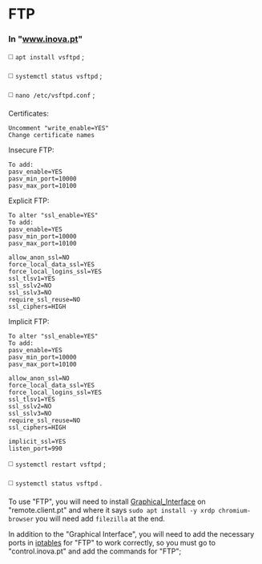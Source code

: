 # FTP
### In "www.inova.pt"
◻️ `apt install vsftpd` ;

◻️ `systemctl status vsftpd` ;

◻️ `nano /etc/vsftpd.conf` ;

Certificates:
```
Uncomment "write_enable=YES"
Change certificate names
```
Insecure FTP:
```
To add:
pasv_enable=YES
pasv_min_port=10000
pasv_max_port=10100
```
Explicit FTP:
```
To alter "ssl_enable=YES"
To add:
pasv_enable=YES
pasv_min_port=10000
pasv_max_port=10100

allow_anon_ssl=NO
force_local_data_ssl=YES
force_local_logins_ssl=YES
ssl_tlsv1=YES
ssl_sslv2=NO
ssl_sslv3=NO
require_ssl_reuse=NO
ssl_ciphers=HIGH
```
Implicit FTP:
```
To alter "ssl_enable=YES"
To add:
pasv_enable=YES
pasv_min_port=10000
pasv_max_port=10100

allow_anon_ssl=NO
force_local_data_ssl=YES
force_local_logins_ssl=YES
ssl_tlsv1=YES
ssl_sslv2=NO
ssl_sslv3=NO
require_ssl_reuse=NO
ssl_ciphers=HIGH

implicit_ssl=YES
listen_port=990
```
◻️ `systemctl restart vsftpd` ;

◻️ `systemctl status vsftpd` .

To use "FTP", you will need to install [Graphical_Interface](https://github.com/JoseCarvalho1026/Graphical_Interface) on "remote.client.pt" and where it says `sudo apt install -y xrdp chromium-browser` you will need add `filezilla` at the end.

In addition to the "Graphical Interface", you will need to add the necessary ports in [iptables](https://github.com/JoseCarvalho1026/Iptables/blob/main/Ubuntu.md) for "FTP" to work correctly, so you must go to "control.inova.pt" and add the commands for "FTP"; 
